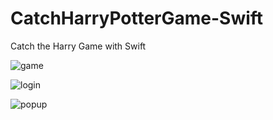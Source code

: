 # CatchHarryPotterGame-Swift
Catch the Harry Game with Swift

![game](https://user-images.githubusercontent.com/79537376/230694687-034bd9e5-e824-4585-8832-ba4e17c3a5de.jpg)

![login](https://user-images.githubusercontent.com/79537376/230694690-2dd3dbc0-963b-40d1-821d-d5e36e9cf394.jpg)

![popup](https://user-images.githubusercontent.com/79537376/230694692-3484f956-660a-4bba-8694-b6b1efe729a2.jpg)
